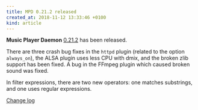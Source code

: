 ```yaml
---
title: MPD 0.21.2 released
created_at: 2018-11-12 13:33:46 +0100
kind: article
---
```


**Music Player Daemon**
[0.21.2](/download/mpd/0.21/mpd-0.21.2.tar.xz)
has been released.

There are three crash bug fixes in the `httpd` plugin (related to the
option `always_on`), the ALSA plugin uses less CPU with dmix, and the
broken zlib support has been fixed.  A bug in the FFmpeg plugin which
caused broken sound was fixed.

In filter expressions, there are two new operators: one matches
substrings, and one uses regular expressions.

[Change log](https://raw.githubusercontent.com/MusicPlayerDaemon/MPD/v0.21.2/NEWS)
